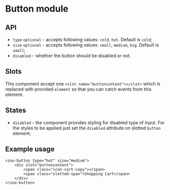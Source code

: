 # Button module

## API
- `type` `optional` - accepts following values: `cold`, `hot`. Default is `cold`;
- `size` `optional` - accepts following values: `small`, `medium`, `big`. Default is `small`;
 - `disabled` - whether the button should be disabled or not.

## Slots
This component accept one `<slot name="buttoncontent"></slot>` which is replaced with provided `element` so that you can catch events from this element.       

## States
- `disabled` - the component provides styling for disabled type of input. For the styles to be applied just set the `disabled` attribute on slotted `button` element;

## Example usage 
```
<zoo-button type="hot" size="medium">
	<div slot="buttoncontent">
		<span class="icon-cart-copy"></span>
		<span class="slotted-span">Shopping Cart</span>
	</div>
</zoo-button>
```